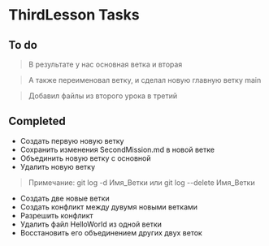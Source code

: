 # ThirdLesson Tasks
## To do
> В результате у нас основная ветка и вторая

> А также переименовал ветку, и сделал новую главную ветку main

> Добавил файлы из второго урока в третий

## Completed
* Создать первую новую ветку
* Сохранить изменения SecondMission.md в новой ветке
* Объединить новую ветку с основной
* Удалить новую ветку 
> Примечание: git log -d Имя_Ветки или git log --delete Имя_Ветки
* Создать две новые ветки
* Создать конфликт между дувумя новыми ветками
* Разрешить конфликт
* Удалить файл HelloWorld из одной ветки
* Восстановить его объединением других двух веток